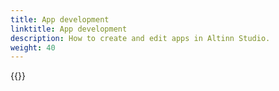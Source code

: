 ```yaml
---
title: App development
linktitle: App development
description: How to create and edit apps in Altinn Studio.
weight: 40
---
```


{{<children>}}
  
